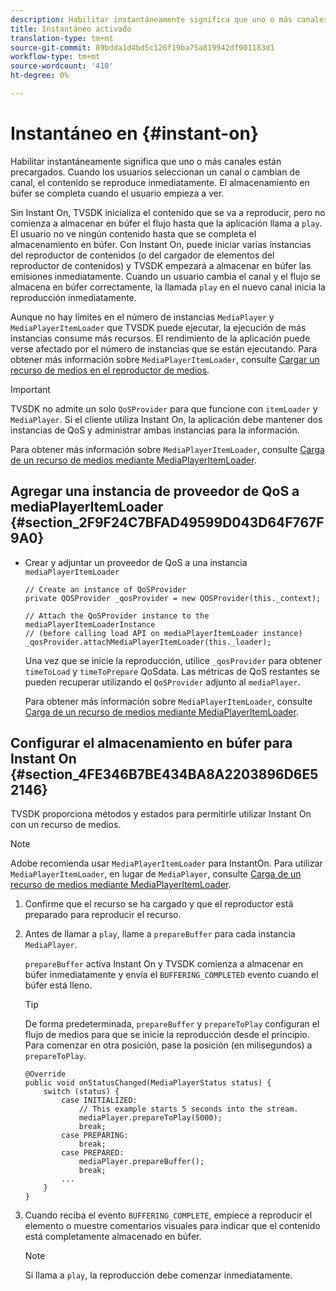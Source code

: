 ```yaml
---
description: Habilitar instantáneamente significa que uno o más canales están precargados. Cuando los usuarios seleccionan un canal o cambian de canal, el contenido se reproduce inmediatamente. El almacenamiento en búfer se completa cuando el usuario empieza a ver.
title: Instantáneo activado
translation-type: tm+mt
source-git-commit: 89bdda1d4bd5c126f19ba75a819942df901183d1
workflow-type: tm+mt
source-wordcount: '410'
ht-degree: 0%

---
```



# Instantáneo en {#instant-on}

Habilitar instantáneamente significa que uno o más canales están precargados. Cuando los usuarios seleccionan un canal o cambian de canal, el contenido se reproduce inmediatamente. El almacenamiento en búfer se completa cuando el usuario empieza a ver.

Sin Instant On, TVSDK inicializa el contenido que se va a reproducir, pero no comienza a almacenar en búfer el flujo hasta que la aplicación llama a `play`. El usuario no ve ningún contenido hasta que se completa el almacenamiento en búfer. Con Instant On, puede iniciar varias instancias del reproductor de contenidos (o del cargador de elementos del reproductor de contenidos) y TVSDK empezará a almacenar en búfer las emisiones inmediatamente. Cuando un usuario cambia el canal y el flujo se almacena en búfer correctamente, la llamada `play` en el nuevo canal inicia la reproducción inmediatamente.

Aunque no hay límites en el número de instancias `MediaPlayer` y `MediaPlayerItemLoader` que TVSDK puede ejecutar, la ejecución de más instancias consume más recursos. El rendimiento de la aplicación puede verse afectado por el número de instancias que se están ejecutando. Para obtener más información sobre `MediaPlayerItemLoader`, consulte [Cargar un recurso de medios en el reproductor de medios](../../../tvsdk-3x-android-prog/android-3x-content-playback-options-android2/mediaplayer-initialize-for-video/android-3x-media-resource-load.md).

>[!IMPORTANT]
>
>TVSDK no admite un solo `QoSProvider` para que funcione con `itemLoader` y `MediaPlayer`. Si el cliente utiliza Instant On, la aplicación debe mantener dos instancias de QoS y administrar ambas instancias para la información.

Para obtener más información sobre `MediaPlayerItemLoader`, consulte [Carga de un recurso de medios mediante MediaPlayerItemLoader](../../../tvsdk-3x-android-prog/android-3x-content-playback-options-android2/mediaplayer-initialize-for-video/android-3x-media-resource-mediaplayeritemloader.md).

## Agregar una instancia de proveedor de QoS a mediaPlayerItemLoader {#section_2F9F24C7BFAD49599D043D64F767F9A0}

* Crear y adjuntar un proveedor de QoS a una instancia `mediaPlayerItemLoader`

   ```
   // Create an instance of QoSProvider  
   private QOSProvider _qosProvider = new QOSProvider(this._context);  
   
   // Attach the QoSProvider instance to the mediaPlayerItemLoaderInstance  
   // (before calling load API on mediaPlayerItemLoader instance)  
   _qosProvider.attachMediaPlayerItemLoader(this._loader); 
   ```

   Una vez que se inicie la reproducción, utilice `_qosProvider` para obtener `timeToLoad` y `timeToPrepare` QoSdata. Las métricas de QoS restantes se pueden recuperar utilizando el `QoSProvider` adjunto al `mediaPlayer`.

   Para obtener más información sobre `MediaPlayerItemLoader`, consulte [Carga de un recurso de medios mediante MediaPlayerItemLoader](../../../tvsdk-3x-android-prog/android-3x-content-playback-options-android2/mediaplayer-initialize-for-video/android-3x-media-resource-mediaplayeritemloader.md).

## Configurar el almacenamiento en búfer para Instant On {#section_4FE346B7BE434BA8A2203896D6E52146}

TVSDK proporciona métodos y estados para permitirle utilizar Instant On con un recurso de medios.

>[!NOTE]
>
>Adobe recomienda usar `MediaPlayerItemLoader` para InstantOn. Para utilizar `MediaPlayerItemLoader`, en lugar de `MediaPlayer`, consulte [Carga de un recurso de medios mediante MediaPlayerItemLoader](../../../tvsdk-3x-android-prog/android-3x-content-playback-options-android2/mediaplayer-initialize-for-video/android-3x-media-resource-mediaplayeritemloader.md).

1. Confirme que el recurso se ha cargado y que el reproductor está preparado para reproducir el recurso.
1. Antes de llamar a `play`, llame a `prepareBuffer` para cada instancia `MediaPlayer`.

   `prepareBuffer` activa Instant On y TVSDK comienza a almacenar en búfer inmediatamente y envía el  `BUFFERING_COMPLETED` evento cuando el búfer está lleno.

   >[!TIP]
   >
   >De forma predeterminada, `prepareBuffer` y `prepareToPlay` configuran el flujo de medios para que se inicie la reproducción desde el principio. Para comenzar en otra posición, pase la posición (en milisegundos) a `prepareToPlay`.

   ```
   @Override 
   public void onStatusChanged(MediaPlayerStatus status) { 
       switch (status) { 
           case INITIALIZED: 
               // This example starts 5 seconds into the stream. 
               mediaPlayer.prepareToPlay(5000); 
               break; 
           case PREPARING: 
               break; 
           case PREPARED: 
               mediaPlayer.prepareBuffer(); 
               break; 
           ... 
       } 
   }
   ```

1. Cuando reciba el evento `BUFFERING_COMPLETE`, empiece a reproducir el elemento o muestre comentarios visuales para indicar que el contenido está completamente almacenado en búfer.

   >[!NOTE]
   >
   >Si llama a `play`, la reproducción debe comenzar inmediatamente.